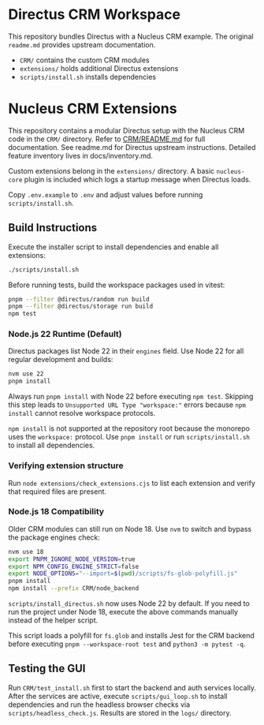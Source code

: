 
# Directus CRM Workspace

This repository bundles Directus with a Nucleus CRM example. The original `readme.md` provides upstream documentation.

- `CRM/` contains the custom CRM modules
- `extensions/` holds additional Directus extensions
- `scripts/install.sh` installs dependencies

# Nucleus CRM Extensions

This repository contains a modular Directus setup with the Nucleus CRM code in the `CRM/` directory.
Refer to [CRM/README.md](CRM/README.md) for full documentation.
See readme.md for Directus upstream instructions.
Detailed feature inventory lives in docs/inventory.md.

Custom extensions belong in the `extensions/` directory. A basic `nucleus-core`
plugin is included which logs a startup message when Directus loads.

Copy `.env.example` to `.env` and adjust values before running `scripts/install.sh`.

## Build Instructions

Execute the installer script to install dependencies and enable all extensions:

```bash
./scripts/install.sh
```

Before running tests, build the workspace packages used in vitest:

```bash
pnpm --filter @directus/random run build
pnpm --filter @directus/storage run build
npm test
```

### Node.js 22 Runtime (Default)

Directus packages list Node 22 in their `engines` field. Use Node 22 for all
regular development and builds:

```bash
nvm use 22
pnpm install
```

Always run `pnpm install` with Node 22 before executing `npm test`. Skipping this
step leads to `Unsupported URL Type "workspace:"` errors because `npm install`
cannot resolve workspace protocols.

`npm install` is not supported at the repository root because the monorepo uses
the `workspace:` protocol. Use `pnpm install` or run `scripts/install.sh` to
install all dependencies.
### Verifying extension structure
Run `node extensions/check_extensions.cjs` to list each extension and verify that required files are present.


### Node.js 18 Compatibility

Older CRM modules can still run on Node 18. Use `nvm` to switch and bypass the
package engines check:

```bash
nvm use 18
export PNPM_IGNORE_NODE_VERSION=true
export NPM_CONFIG_ENGINE_STRICT=false
export NODE_OPTIONS="--import=$(pwd)/scripts/fs-glob-polyfill.js"
pnpm install
npm install --prefix CRM/node_backend
```

`scripts/install_directus.sh` now uses Node 22 by default. If you need to run
the project under Node 18, execute the above commands manually instead of the
helper script.

This script loads a polyfill for `fs.glob` and installs Jest for the CRM backend
before executing `pnpm --workspace-root test` and `python3 -m pytest -q`.

## Testing the GUI

Run `CRM/test_install.sh` first to start the backend and auth services locally.
After the services are active, execute `scripts/gui_loop.sh` to install
dependencies and run the headless browser checks via `scripts/headless_check.js`.
Results are stored in the `logs/` directory.

